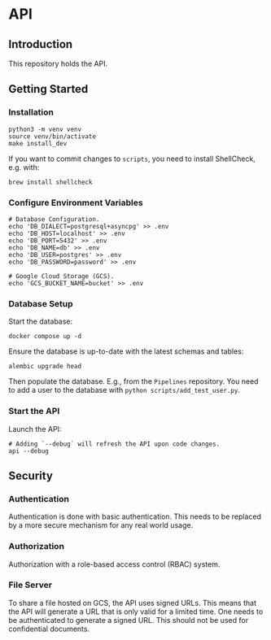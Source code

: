 # API

## Introduction

This repository holds the API.

## Getting Started

### Installation

```shell
python3 -m venv venv
source venv/bin/activate
make install_dev
```

If you want to commit changes to `scripts`,
you need to install ShellCheck, e.g. with:

```shell
brew install shellcheck
```

### Configure Environment Variables

```shell
# Database Configuration.
echo 'DB_DIALECT=postgresql+asyncpg' >> .env
echo 'DB_HOST=localhost' >> .env
echo 'DB_PORT=5432' >> .env
echo 'DB_NAME=db' >> .env
echo 'DB_USER=postgres' >> .env
echo 'DB_PASSWORD=password' >> .env

# Google Cloud Storage (GCS).
echo 'GCS_BUCKET_NAME=bucket' >> .env
```

### Database Setup

Start the database:

```shell
docker compose up -d
```

Ensure the database is up-to-date with the latest schemas and tables:

```shell
alembic upgrade head
```

Then populate the database. E.g., from the `Pipelines` repository.
You need to add a user to the database with `python scripts/add_test_user.py`.

### Start the API

Launch the API:

```shell
# Adding `--debug` will refresh the API upon code changes.
api --debug
```

## Security

### Authentication

Authentication is done with basic authentication.
This needs to be replaced by a more secure mechanism for any real world usage.

### Authorization

Authorization with a role-based access control (RBAC) system.

### File Server

To share a file hosted on GCS, the API uses signed URLs.
This means that the API will generate a URL that is only valid for a limited time.
One needs to be authenticated to generate a signed URL.
This should not be used for confidential documents.
